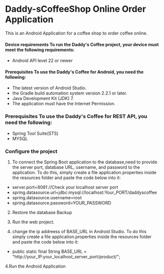 # Daddy-sCoffeeShop Online Order Application

This is an Android Application for a coffee shop to order coffee online. 
#### Device requirements To run the Daddy's Coffee project, your device must meet the following requirements:
* Android API level 22 or newer

#### Prerequisites To use the Daddy's Coffee for Android, you need the following:

* The latest version of Android Studio.
* the Gradle build automation system version 2.2.1 or later.
* Java Development Kit (JDK) 7.
* The application must have the Internet Permission.

### Prerequisites To use the Daddy's Coffee for REST API, you need the following:
* Spring Tool Suite(STS)
* MYSQL 

### Configure the  project

1. To connect the Spring Boot application to the database,need to provide the server port, database URL, username, and password to the application.
To do this, simply create a file application.properties inside the resources folder and paste the code below into it:

- server.port=8081 //Check your localhost server port
- spring.datasource.url=jdbc:mysql://localhost:Your_PORT/daddyscoffee
- spring.datasource.username=root
- spring.datasource.password=YOUR_PASSWORD

2. Restore the database Backup

2. Run the web project.

3. change the ip addreess of BASE_URL in Android Studio. 
To do this simply create a file application.properties inside the resources folder and paste the code below into it:

 -  public static final String BASE_URL = "http://your_IP:your_localhost_server_port/product/";
  
4.Run the Android Application

